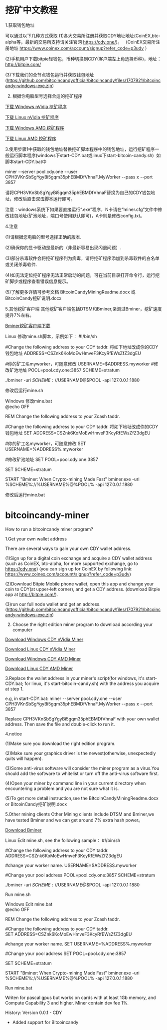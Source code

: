 # 挖矿中文教程


1.获取钱包地址

可以通过以下几种方式获取
(1)各大交易所注册并获取CDY地址地址(CoinEX,btc-alpha等，最新的交易所支持请关注官网 https://cdy.one/)。
（CoinEX交易所注册地址 https://www.coinex.com/account/signup?refer_code=p3udv ）

(2)手机用户下载bitpie轻钱包，币种切换到CDY(客户端左上角选择币种)，地址： http://bitpie.com/

(3)下载我们的全节点钱包运行并获取钱包地址(https://github.com/bitcoincandyofficial/bitcoincandy/files/1707921/bitcoincandy-windows-exe.zip)




2. 根据你电脑型号选择合适的挖矿程序 

[下载 Windows  nVidia 挖矿程序](https://raw.githubusercontent.com/bitcoincandyofficial/bitcoincandy-miner/master/BitcoinCandy-nVidia.miner.0.3.4b.windows.zip)

[下载 Linux  nVidia 挖矿程序](https://raw.githubusercontent.com/bitcoincandyofficial/bitcoincandy-miner/master/Bitcoin-Candy-nVidia.miner.0.3.4b.Linux.Bin.zip)

[下载 Windows  AMD 挖矿程序](https://raw.githubusercontent.com/bitcoincandyofficial/bitcoincandy-miner/master/Claymore.s.BitcoinCandy.AMD.GPU.Miner.v12.6.zip)

[下载 Linux  AMD 挖矿程序](https://raw.githubusercontent.com/bitcoincandyofficial/bitcoincandy-miner/master/Claymore.s.BitcoinCandy.AMD.GPU.Miner.v12.6.-.LINUX.zip)


3.使用步骤1中获取的钱包地址替换挖矿脚本程序中的钱包地址，运行挖矿程序一般运行脚本程序(windows下start-CDY.bat或linux下start-bitcoin-candy.sh)  
如脚本start-CDY.bat中

miner --server pool.cdy.one --user CPH3VKnSbSgYgyBi5gqm35phEBMDfVhnaF.MyWorker --pass x --port 3857

请将CPH3VKnSbSgYgyBi5gqm35phEBMDfVhnaF替换为自己的CDY钱包地址，修改后直击双击脚本运行即可。


注意：windows系统下如果要直接运行“.exe”程序，N卡请在“miner.cfg”文件中修改钱包地址(矿池地址，端口号使用默认即可)，A卡则是修改config.txt。

4.注意

(1)请根据您电脑的型号选择正确的版本.

(2)确保你的显卡驱动是最新的（非最新容易出现闪退问题）.

(3)部分杀毒软件会将挖矿程序列为病毒，请将挖矿程序添加到杀毒软件的白名单或关闭杀毒软件.

(4)如无法定位挖矿程序无法正常启动的问题，可在当前目录打开命令行，运行挖矿脚步或程序查看错误信息提示。

(5)了解更多详情可参考文档 BItcoinCandyMiningReadme.docx 或 BitcoinCandy挖矿说明.docx


5.其他挖矿客户端
其他挖矿客户端包括DTSM和Bminer,亲测过Bminer，挖矿速度提升7%左右。

[Bminer挖矿客户端下载](https://www.bminer.me/releases/)
 
Linux
修改mine.sh脚本，示例如下：
#!/bin/sh

#Change the following address to your CDY taddr.  将如下地址改成你的CDY钱包地址
ADDRESS=CSZnk6KoMoEwHmveF3KcyRfEWsZfZ3dgEU

#你的矿工名myworker，可随意修改
USERNAME=$ADDRESS.myworker 
#修改矿池地址
POOL=pool.cdy.one:3857
SCHEME=stratum

./bminer -uri $SCHEME://$USERNAME@$POOL -api 127.0.0.1:1880

修改后运行mine.sh 


Windows
修改mine.bat  
@echo OFF

REM Change the following address to your Zcash taddr.

#Change the following address to your CDY taddr.  将如下地址改成你的CDY钱包地址
SET ADDRESS=CSZnk6KoMoEwHmveF3KcyRfEWsZfZ3dgEU

#你的矿工名myworker，可随意修改
SET USERNAME=%ADDRESS%.myworker 

#修改矿池地址
SET POOL=pool.cdy.one:3857

SET SCHEME=stratum

START "Bminer: When Crypto-mining Made Fast" bminer.exe -uri %SCHEME%://%USERNAME%@%POOL% -api 127.0.0.1:1880

修改后运行mine.bat


# bitcoincandy-miner
How to run a bitcoincandy miner program?

1.Get your own wallet address

There are several ways to gain your own CDY wallet address.

(1)Sign up for a digital coin exchange and acquire a CDY wallet address  (such as CoinEX, btc-alpha, for more supported exchange, go to https://cdy.one)
(you can sign up for CoinEX by following link: https://www.coinex.com/account/signup?refer_code=p3udv)

(2)Download Bitpie Mobile phone wallet, open this app and change your coin to CDY(at upper-left corner), and get a CDY address.
(download Bitpie app at http://bitpie.com/).

(3)run our full node wallet and get an address.(https://github.com/bitcoincandyofficial/bitcoincandy/files/1707921/bitcoincandy-windows-exe.zip)




2. Choose the right edition miner program to download according your computer 

[Download Windows CDY nVidia Miner](https://raw.githubusercontent.com/bitcoincandyofficial/bitcoincandy-miner/master/BitcoinCandy-nVidia.miner.0.3.4b.windows.zip)

[Download Linux CDY nVidia Miner](https://raw.githubusercontent.com/bitcoincandyofficial/bitcoincandy-miner/master/Bitcoin-Candy-nVidia.miner.0.3.4b.Linux.Bin.zip)

[Download Windows CDY AMD Miner](https://raw.githubusercontent.com/bitcoincandyofficial/bitcoincandy-miner/master/Claymore.s.BitcoinCandy.AMD.GPU.Miner.v12.6.zip)

[Download Linux CDY AMD Miner](https://raw.githubusercontent.com/bitcoincandyofficial/bitcoincandy-miner/master/Claymore.s.BitcoinCandy.AMD.GPU.Miner.v12.6.-.LINUX.zip)

3.Replace the wallet address in your miner's script(for windows, it's start-CDY.bat; for linux, it's start-bitcoin-candy.sh) with the address you acquire at step 1.

e.g, in start-CDY.bat: miner --server pool.cdy.one --user CPH3VKnSbSgYgyBi5gqm35phEBMDfVhnaF.MyWorker --pass x --port 3857

Replace CPH3VKnSbSgYgyBi5gqm35phEBMDfVhnaF with your own wallet address. Then save the file and double-click to run it.

4.notice

(1)Make sure you download the right edition program.

(2)Make sure  your graphics driver  is the newest(otherwise, unexpectedly quits will happen).

(3)Some anti-virus software will consider the miner program as a virus.You should add the software to whitelist or turn off the anti-virus software first.

(4)Open your miner by command line in your current directory when encountering a problem and you are not sure what it is.

(5)To get more detail instruction,see the BItcoinCandyMiningReadme.docx or BitcoinCandy挖矿说明.docx

5.Other mining clients
Other Mining clients include DTSM and Bminer,we have tested Bminer and we can get around 7% extra hash power。

[Download Bminer](https://www.bminer.me/releases/)
 
Linux
Edit mine.sh, see the following sample：
#!/bin/sh

#Change the following address to your CDY taddr.  
ADDRESS=CSZnk6KoMoEwHmveF3KcyRfEWsZfZ3dgEU

#change your worker name. 
USERNAME=$ADDRESS.myworker 

#Change your pool address
POOL=pool.cdy.one:3857
SCHEME=stratum

./bminer -uri $SCHEME://$USERNAME@$POOL -api 127.0.0.1:1880

Run mine.sh 


Windows
Edit mine.bat  
@echo OFF

REM Change the following address to your Zcash taddr.

#Change the following address to your CDY taddr.  
SET ADDRESS=CSZnk6KoMoEwHmveF3KcyRfEWsZfZ3dgEU

#change your worker name.
SET USERNAME=%ADDRESS%.myworker 

#Change your pool address
SET POOL=pool.cdy.one:3857

SET SCHEME=stratum

START "Bminer: When Crypto-mining Made Fast" bminer.exe -uri %SCHEME%://%USERNAME%@%POOL% -api 127.0.0.1:1880

Run mine.bat


Writen for pascal gpus but works on cards with at least 1Gb memory, and Compute Capability 3 and higher.
Miner contain dev fee 1%.

History:
Version 0.0.1 - CDY
- Added support for Bitcoincandy


